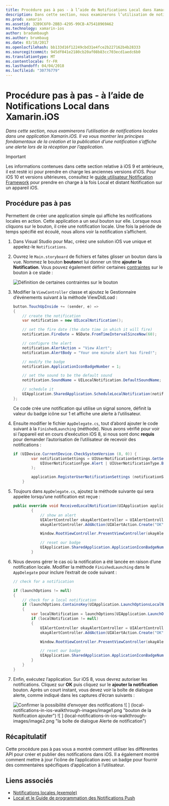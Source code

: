 ```yaml
---
title: Procédure pas à pas - à l’aide de Notifications Local dans Xamarin.iOS
description: Dans cette section, nous examinerons l’utilisation de notifications locales dans une application Xamarin.iOS. Il va vous montrer les principes fondamentaux de la création et la publication d’une notification s’affiche une alerte lors de la réception par l’application.
ms.prod: xamarin
ms.assetid: 32B9C6F0-2BB3-4295-99CB-A75418969A62
ms.technology: xamarin-ios
author: bradumbaugh
ms.author: brumbaug
ms.date: 03/18/2017
ms.openlocfilehash: bb133d16f12249cbd31e4fce2b227162b4b28333
ms.sourcegitcommit: 945df041e2180cb20af08b83cc703ecd1aedc6b0
ms.translationtype: MT
ms.contentlocale: fr-FR
ms.lasthandoff: 04/04/2018
ms.locfileid: "30776779"
---
```

# <a name="walkthrough---using-local-notifications-in-xamarinios"></a>Procédure pas à pas - à l’aide de Notifications Local dans Xamarin.iOS

_Dans cette section, nous examinerons l’utilisation de notifications locales dans une application Xamarin.iOS. Il va vous montrer les principes fondamentaux de la création et la publication d’une notification s’affiche une alerte lors de la réception par l’application._

> [!IMPORTANT]
> Les informations contenues dans cette section relative à iOS 9 et antérieure, il est resté ici pour prendre en charge les anciennes versions d’iOS. Pour iOS 10 et versions ultérieures, consultez le [guide utilisateur Notification Framework](~/ios/platform/user-notifications/index.md) pour prendre en charge à la fois Local et distant Notification sur un appareil iOS.

## <a name="walkthrough"></a>Procédure pas à pas

Permettent de créer une application simple qui affiche les notifications locales en action. Cette application a un seul bouton sur elle. Lorsque nous cliquons sur le bouton, il crée une notification locale. Une fois la période de temps spécifié est écoulé, nous allons voir la notification s’affichent.


1. Dans Visual Studio pour Mac, créez une solution iOS vue unique et appelez-le `Notifications`.
1. Ouvrez le `Main.storyboard` de fichiers et faites glisser un bouton dans la vue. Nommez le bouton **bouton**et lui donner un titre **ajouter la Notification**. Vous pouvez également définir certaines [contraintes](~/ios/user-interface/designer/designer-auto-layout.md) sur le bouton à ce stade : 

    ![](local-notifications-in-ios-walkthrough-images/image3.png "Définition de certaines contraintes sur le bouton")
1. Modifier la `ViewController` classe et ajoutez le Gestionnaire d’événements suivant à la méthode ViewDidLoad :

    ```csharp
    button.TouchUpInside += (sender, e) =>
    {
        // create the notification
        var notification = new UILocalNotification();

        // set the fire date (the date time in which it will fire)
        notification.FireDate = NSDate.FromTimeIntervalSinceNow(60);

        // configure the alert
        notification.AlertAction = "View Alert";
        notification.AlertBody = "Your one minute alert has fired!";

        // modify the badge
        notification.ApplicationIconBadgeNumber = 1;

        // set the sound to be the default sound
        notification.SoundName = UILocalNotification.DefaultSoundName;

        // schedule it
        UIApplication.SharedApplication.ScheduleLocalNotification(notification);
    };
    ```

    Ce code crée une notification qui utilise un signal sonore, définit la valeur du badge icône sur 1 et affiche une alerte à l’utilisateur.

1. Ensuite modifier le fichier `AppDelegate.cs`, tout d’abord ajouter le code suivant à la `FinishedLaunching` (méthode). Nous avons vérifié pour voir si l’appareil est en cours d’exécution iOS 8, si nous sont donc **requis** pour demander l’autorisation de l’utilisateur de recevoir des notifications :

    ```csharp
    if (UIDevice.CurrentDevice.CheckSystemVersion (8, 0)) {
            var notificationSettings = UIUserNotificationSettings.GetSettingsForTypes (
                UIUserNotificationType.Alert | UIUserNotificationType.Badge | UIUserNotificationType.Sound, null
            );

            application.RegisterUserNotificationSettings (notificationSettings);
        }
    ```

1. Toujours dans `AppDelegate.cs`, ajoutez la méthode suivante qui sera appelée lorsqu’une notification est reçue :

    ```csharp
    public override void ReceivedLocalNotification(UIApplication application, UILocalNotification notification)
            {
                // show an alert
                UIAlertController okayAlertController = UIAlertController.Create(notification.AlertAction, notification.AlertBody, UIAlertControllerStyle.Alert);
                okayAlertController.AddAction(UIAlertAction.Create("OK", UIAlertActionStyle.Default, null));

                Window.RootViewController.PresentViewController(okayAlertController, true, null);

                // reset our badge
                UIApplication.SharedApplication.ApplicationIconBadgeNumber = 0;
            }

    ```

1. Nous devons gérer le cas où la notification a été lancée en raison d’une notification locale. Modifier la méthode `FinishedLaunching` dans le `AppDelegate` pour inclure l’extrait de code suivant :


    ```csharp
    // check for a notification

    if (launchOptions != null)
    {
        // check for a local notification
        if (launchOptions.ContainsKey(UIApplication.LaunchOptionsLocalNotificationKey))
        {
            var localNotification = launchOptions[UIApplication.LaunchOptionsLocalNotificationKey] as UILocalNotification;
            if (localNotification != null)
            {
                UIAlertController okayAlertController = UIAlertController.Create(localNotification.AlertAction, localNotification.AlertBody, UIAlertControllerStyle.Alert);
                okayAlertController.AddAction(UIAlertAction.Create("OK", UIAlertActionStyle.Default, null));

                Window.RootViewController.PresentViewController(okayAlertController, true, null);

                // reset our badge
                UIApplication.SharedApplication.ApplicationIconBadgeNumber = 0;
            }
        }
    }

    ```

1. Enfin, exécutez l’application. Sur iOS 8, vous devrez autoriser les notifications. Cliquez sur **OK** puis cliquez sur le **ajouter la notification** bouton. Après un court instant, vous devez voir la boîte de dialogue alerte, comme indiqué dans les captures d’écran suivants :

    ![](local-notifications-in-ios-walkthrough-images/image0.png "Confirmer la possibilité d’envoyer des notifications") ![ ] (local-notifications-in-ios-walkthrough-images/image1.png "bouton de la Notification ajouter") ![ ] (local-notifications-in-ios-walkthrough-images/image2.png "la boîte de dialogue Alerte de notification")

## <a name="summary"></a>Récapitulatif

Cette procédure pas à pas vous a montré comment utiliser les différentes API pour créer et publier des notifications dans iOS. Il a également montré comment mettre à jour l’icône de l’application avec un badge pour fournir des commentaires spécifiques d’application à l’utilisateur.


## <a name="related-links"></a>Liens associés

- [Notifications locales (exemple)](https://developer.xamarin.com/samples/monotouch/LocalNotifications)
- [Local et le Guide de programmation des Notifications Push](https://developer.apple.com/library/prerelease/content/documentation/NetworkingInternet/Conceptual/RemoteNotificationsPG/)
